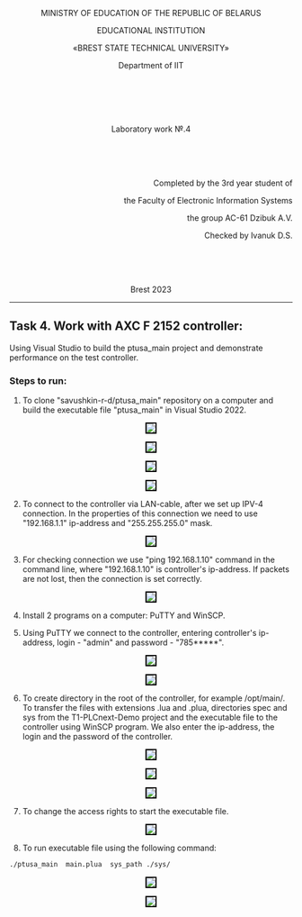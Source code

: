<p align="center">MINISTRY OF EDUCATION OF THE REPUBLIC OF BELARUS</p>
<p align="center">EDUCATIONAL INSTITUTION</p>
<p align="center">«BREST STATE TECHNICAL UNIVERSITY»</p>       
<p align="center">Department of IIT</p>
<br><br><br><br>
<p align="center">Laboratory work №.4</p>
<br><br><br>
<p align="right">Completed by the 3rd year student of</p> 
<p align="right">the Faculty of Electronic Information Systems</p>
<p align="right">the group AC-61 Dzibuk A.V.</p>
<p align="right">Checked by Ivanuk D.S.</p>
<br><br><br>
<p align="center">Brest 2023</p>

---

## Task 4. Work with AXC F 2152 controller:

Using Visual Studio to build the ptusa_main project and demonstrate performance on the test controller.

### Steps to run:
1. To clone "savushkin-r-d/ptusa_main" repository on a computer and build the executable file "ptusa_main" in Visual Studio 2022.
<p align="center"><img style='border:2px solid #000000'src="images/build_configuration.png"/>
<p align="center"><img style='border:2px solid #000000'src="images/target.png"/>
<p align="center"><img style='border:2px solid #000000'src="images/build_target.png"/>
<p align="center"><img style='border:2px solid #000000'src="images/executable_file.png"/>

2. To connect to the controller via LAN-cable, after we set up IPV-4 connection. In the properties of this connection we need to use "192.168.1.1" ip-address and "255.255.255.0" mask.
<p align="center"><img style='border:2px solid #000000'src="images/network_configuration.png"/>

3. For checking connection we use "ping 192.168.1.10" command in the command line, where "192.168.1.10" is controller's ip-address. If packets are not lost, then the connection is set correctly.
<p align="center"><img style='border:2px solid #000000'src="images/ping_controller.png"/>

4. Install 2 programs on a computer: PuTTY and WinSCP.

5. Using PuTTY we connect to the controller, entering controller's ip-address, login - "admin" and password - "785*****". 
<p align="center"><img style='border:2px solid #000000'src="images/putty_connection.png"/>
<p align="center"><img style='border:2px solid #000000'src="images/putty.png"/>

6. To create directory in the root of the controller, for example /opt/main/. To transfer the files with extensions .lua and .plua, directories spec and sys from the T1-PLCnext-Demo project and the executable file to the controller using WinSCP program. We also enter the ip-address, the login and the password of the controller.
<p align="center"><img style='border:2px solid #000000'src="images/winscp_connection.png"/>
<p align="center"><img style='border:2px solid #000000'src="images/create_directory.png"/>
<p align="center"><img style='border:2px solid #000000'src="images/winscp.png"/>

7. To change the access rights to start the executable file.
<p align="center"><img style='border:2px solid #000000'src="images/access_rights.png"/>

8. To run executable file using the following command:

```bash
./ptusa_main  main.plua  sys_path ./sys/
```

<p align="center"><img style='border:2px solid #000000'src="images/output.png"/>
<p align="center"><img style='border:2px solid #000000'src="images/laptop.jpg"/>

